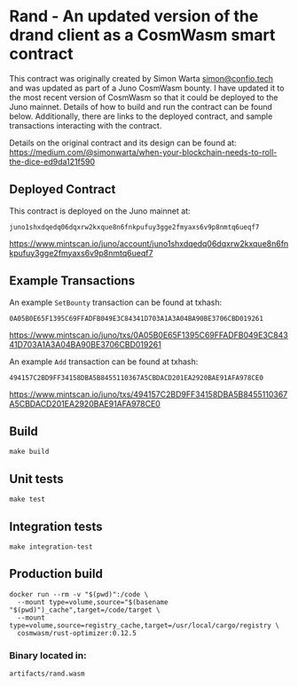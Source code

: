 # Rand - An updated version of the drand client as a CosmWasm smart contract  

This contract was originally created by Simon Warta <simon@confio.tech> and was updated as part of a Juno CosmWasm bounty. I have updated it to the most recent version of CosmWasm so that it could be deployed to the Juno mainnet. Details of how to build and run the contract can be found below. Additionally, there are links to the deployed contract, and sample transactions interacting with the contract. 

Details on the original contract and its design can be found at: https://medium.com/@simonwarta/when-your-blockchain-needs-to-roll-the-dice-ed9da121f590

## Deployed Contract
This contract is deployed on the Juno mainnet at:
```
juno1shxdqedq06dqxrw2kxque8n6fnkpufuy3gge2fmyaxs6v9p8nmtq6ueqf7
```
https://www.mintscan.io/juno/account/juno1shxdqedq06dqxrw2kxque8n6fnkpufuy3gge2fmyaxs6v9p8nmtq6ueqf7

## Example Transactions
An example `SetBounty` transaction can be found at txhash:
```
0A05B0E65F1395C69FFADFB049E3C84341D703A1A3A04BA90BE3706CBD019261
```
https://www.mintscan.io/juno/txs/0A05B0E65F1395C69FFADFB049E3C84341D703A1A3A04BA90BE3706CBD019261


An example `Add` transaction can be found at txhash:
```
494157C2BD9FF34158DBA5B8455110367A5CBDACD201EA2920BAE91AFA978CE0
```
https://www.mintscan.io/juno/txs/494157C2BD9FF34158DBA5B8455110367A5CBDACD201EA2920BAE91AFA978CE0

## Build
```
make build
```

## Unit tests
```
make test
```

## Integration tests
```
make integration-test
```

## Production build
```
docker run --rm -v "$(pwd)":/code \
  --mount type=volume,source="$(basename "$(pwd)")_cache",target=/code/target \
  --mount type=volume,source=registry_cache,target=/usr/local/cargo/registry \
  cosmwasm/rust-optimizer:0.12.5
```
### Binary located in:
```
artifacts/rand.wasm
```
